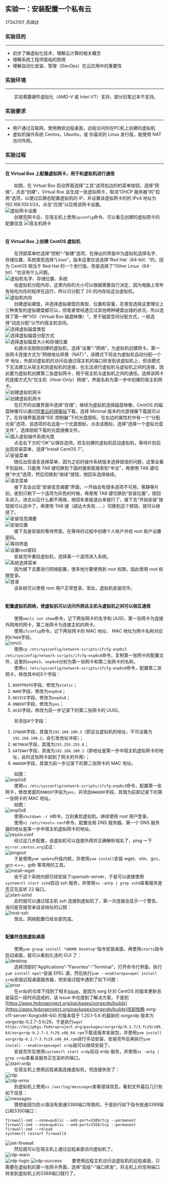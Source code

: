 ## 实验一：安装配置一个私有云
*17343101 苏祺达*
<br />

### 实验目的
---
* 初步了解虚拟化技术，理解云计算的相关概念
* 理解系统工程师面临的困境
* 理解自动化安装、管理（DevOps）在云应用中的重要性

### 实验环境
---
&emsp;&emsp;实验需要硬件虚拟化（AMD-V 或 Intel-VT）支持，部分旧笔记本不支持。

### 实验要求
---
* 用户通过互联网，使用微软远程桌面，远程访问你在PC机上创建的虚拟机
* 虚拟机操作系统 Centos，Ubuntu，或 你喜欢的 Linux 发行版，能使用 NAT 访问外网。

### 实验过程
---
#### 在 Virtual Box 上配置虚拟网卡，用于和虚拟机进行通信  
&emsp;&emsp;如图，在 Virtual Box 启动界面选择”工具“选项右边的的菜单按钮，选择”网络“，点击“创建“，Virtual Box 会生成一张虚拟网卡，取消“DHCP 服务器“的“启用”选项，以便过后静态配置虚拟机的 IP，并设置该虚拟网卡的的 IPv4 地址为 192.168.100.1/24，点击“应用”以应用该网卡设置。  
![虚拟网卡设置](./.assets/img/1.png)  
&emsp;&emsp;创建完网卡后，在宿主机上使用`ipconfig`命令，可以看见创建的虚拟网卡的配置信息
![宿主机网卡](./.assets/img/2.png)  
<br />

#### 在 Virtual Box 上创建 CentOS 虚拟机  
&emsp;&emsp;在顶部菜单栏选择“控制”-“新建”选项，在弹出的界面中为虚拟机选择名字、存储位置，系统类型选择“Linux”，版本这里应该选择“Red Hat（64-bit）“的，因为 CentOS 相当于 Red Hat 的一个发行版，但是选择了“Other Linux（64-bit）“也没有什么问题。  
![虚拟机名字、存储位置、系统](./.assets/img/3.png)  
&emsp;&emsp;给虚拟机分配内存，这里内存的大小可以根据需要自行决定，因为电脑上常年有些吃内存的程序在运行，所以只分配了 2G 的内存给这台虚拟机。  
![虚拟机内存](./.assets/img/4.png)  
&emsp;&emsp;创建虚拟硬盘，并选择虚拟硬盘的类型、位置和容量，在类型选择这里理论上三种类型的虚拟硬盘都可以，但笔者曾经遇见过其他两种硬盘出错的状况，所以选择了第一种“VDI（Virtual Box 磁盘映像）“。至于磁盘空间分配方式，一般选择“动态分配”以节约宿主机空间。  
![选择虚拟磁盘类型](./.assets/img/5.png)  
![选择虚拟磁盘分配方式](./.assets/img/6.png)  
![选择虚拟磁盘大小和存储位置](./.assets/img/7.png)  
&emsp;&emsp;右键点击刚刚创建的虚拟机，选择“设置”-“网络”，为虚拟机创建网卡。第一张网卡连接方式为“网络地址转换（NAT）”，该模式下将会为虚拟机自动分配一个 IP 地址，外部对虚拟机的访问会通过宿主机的端口转发到该虚拟机上，但该模式下无法建立从宿主机到虚拟机的连接，也无法进行虚拟机与虚拟机之间的连接，因此要为虚拟机创建第二张虚拟网卡，用于宿主机与虚拟机之间的通信。选择该网卡的连接方式为”仅主机（Host-Only）网络“，界面名称为第一步中创建的宿主机网卡。  
![创建虚拟机网卡](./.assets/img/8.png)  
![创建虚拟机网卡](./.assets/img/9.png)  
&emsp;&emsp;在打开的设置界面中选择“存储”，继续为虚拟机选择磁盘映像，CentOS 的磁盘映像可以通过[阿里云的镜像站](http://mirrors.aliyun.com/centos/7.6.1810/isos/x86_64/)下载，选择 Minimal 版本的光盘镜像下载就可以了。在存储界面选择“IDE 控制器”下的光盘图标，在右边的属性栏中有一个“分配光驱”选项，该选项的右边是一个光盘图标，点击该图标，选择“选择一个虚拟光盘文件”，选择刚刚下载的光盘镜像文件。  
![插入虚拟操作系统光盘](./.assets/img/10.png)  
&emsp;&emsp;点击右下方的“OK”以保存选项。双击创建的虚拟机启动虚拟机，等待片刻后出现安装菜单，选择“Install CentOS 7”。  
![安装菜单](./.assets/img/11.png)  
&emsp;&emsp;随后出现语言选择菜单，因为之前的操作系统版本选择错误的问题，这里会看不到鼠标，只能用 TAB 键切换到下面的搜索框搜索到“中文”，再使用 TAB 键切换“中文”选项，然后切换到“继续”按钮，按回车选择继续。  
![语言菜单](./.assets/img/12.png)  
&emsp;&emsp;接下去会出现“安装信息摘要“界面，一开始会有很多选项不可用，需静等片刻，直到只剩下一个选项为灰色的时候，再使用 TAB 键切换到“安装位置”，按回车进入，进去以后什么都不用做，按回车直接退出来就行了，接下去“开始安装”按钮就可以选中了，再使用 TAB 键（祺达大失败……）切换到这个按钮，就可以继续了。  
![安装信息摘要](./.assets/img/13.png)  
![安装位置](./.assets/img/14.png)  
&emsp;&emsp;接下去是安装的等待界面，在等待的过程中创建个人账户并给 root 账户设置密码。  
![等待界面](./.assets/img/17.png)  
![设置root密码](./.assets/img/15.png)  
&emsp;&emsp;安装完毕重启虚拟机，选择第一个选项进入系统。  
![系统选择菜单](./.assets/img/18.png)  
&emsp;&emsp;因为接下去要进行网络配置，很多地方要使用到 root 权限，因此使用 root 权限登录。  
![登录](./.assets/img/19.png)  
&emsp;&emsp;该系统可以使用 root 用户正常登录，至此，虚拟机安装完毕。  
<br />

#### 配置虚拟机网络，使虚拟机可以访问外网且主机与虚拟机之间可以相互通信  
&emsp;&emsp;使用`nmcli con show`命令，记下两张网卡的名字和 UUID，第一张网卡为连接外网用的网卡，第二张网卡为连接主机的网卡。  
&emsp;&emsp;使用`ifconfig`命令，记下两张网卡的 MAC 地址， MAC 地址为网卡名称对应的`ETHER`字段。  
![nmcli](./.assets/img/27.png)  
&emsp;&emsp;使用`cp /etc/sysconfig/network-scripts/ifcfg-enp0s3 /etc/sysconfig/network-scripts/ifcfg-enp0s8`命令，复制第一张网卡的配置文件，这里的`enp0s3`、`enp0s8`分别为第一张网卡和第二张网卡的名称。  
&emsp;&emsp;使用`vi /etc/sysconfig/network-scripts/ifcfg-enp0s8`命令，配置第二张网卡，修改其中的5个字段：
1. `BOOTPROTO`字段，修改为`static`；
1. `NAME`字段，修改为`enp0s8`；
1. `DEVICE`字段，修改为`enp0s8`；
1. `ONBOOT`字段，修改为`yes`；
1. `UUID`字段，修改为前一步记录下的第二张网卡的 UUID。  

&emsp;&emsp;并添加4个字段：  
1. `IPADDR`字段，其值为`192.168.100.3`（即这台虚拟机的地址，不可设置为`192.168.100.2`，会引发地址冲突）；
1. `NETMASK`字段，其值为`255.255.255.0`；
1. `GATEWAY`字段，其值为`192.168.100.1`（即地址是第一步中宿主机虚拟网卡的地址，此时这张网卡起到了网关的作用）；
1. `HWADDR`字段，其值为前一步记录下的第二张网卡的 MAC 地址。

&emsp;&emsp;如图：  
![enp0s8](./.assets/img/28.png)  
&emsp;&emsp;使用`vi /etc/sysconfig/network-scripts/ifcfg-enp0s3`命令，配置第一张网卡，修改里面的`ONBOOT`字段为`yes`，并添加`HWADDR`字段，其值为前部记录下的第一张网卡的 MAC 地址。  
&emsp;&emsp;如图：  
![enp0s8](./.assets/img/29.png)  
&emsp;&emsp;使用`shutdown -r 0`命令，立刻重启虚拟机。继续使用 root 用户登录。  
&emsp;&emsp;使用`vi /etc/resolv.conf`命令，配置全局 DNS 服务器。第一个 DNS 服务器的地址是第一步中宿主机虚拟网卡的地址。  
![resolv.conf](./.assets/img/20.png)  
&emsp;&emsp;经过这几步配置，该虚拟机可以连接外网并正确解析域名了，ping 一下`mirror.centos.org`试试：  
![pingout](./.assets/img/21.png)  
&emsp;&emsp;于是使用`yum update`升级内核，并使用`yum install`安装 wget、vim、gcc、gcc-c++、gdb 等常用的工具。  
![install-wget](./.assets/img/23.png)  
&emsp;&emsp;由于这个系统内部已经安装了openssh-server，于是可以直接使用`systemctl start sshd`启动 ssh 服务，并使用`ss -antp | grep sshd`查看服务是否正在监听 22 端口。  
![start-sshd](./.assets/img/30.png)  
&emsp;&emsp;此时就可以通过宿主机 ssh 连接到虚拟机了，第一次连接会显示一个警告，询问是否接受来自该地址的公钥：  
![host-ssh](./.assets/img/32.png)  
&emsp;&emsp;至此，网络配置已经全部完成。  
<br />

#### 配置并连接虚拟桌面  
&emsp;&emsp;使用`yum group install "GNOME Desktop"`指令安装桌面，再使用`startx`指令启动桌面，就可以看到久违的 GUI 了：  
![desktop](./.assets/img/34.png)  
&emsp;&emsp;选择顶部的“Applications“-“Favorites“-”Terminal“，打开命令行界面，执行`yum install epel*`安装 EPEL 源，然后执行`yum --enablerepo=epel install xrdp`安装远程桌面服务器，但安装过程中遇到了如下问题：  
![error](./.assets/img/39.png)  
&emsp;&emsp;在xrdp的仓库下找到了相关[issue](https://github.com/neutrinolabs/xrdp/issues/1119)，是因为 xorg 针对 CentOS 的版本更新总是延后一段时间造成的，该 issue 中也提到了解决方案，于是到[https://apps.fedoraproject.org/packages/xorgxrdp/builds](https://apps.fedoraproject.org/packages/xorgxrdp/builds)找到依赖 xorg-x11-server-Xorg(x86-64) 的版本低于 1.20.1-5.6 的最新的 xorgxrdp 版本为 xorgxrdp-0.2.7-3.fc29，于是执行`wget https://kojipkgs.fedoraproject.org/packages/xorgxrdp/0.2.7/3.fc29/x86_64/xorgxrdp-0.2.7-3.fc29.x86_64.rpm`下载该版本安装包，并使用`yum install xorgxrdp-0.2.7-3.fc29.x86_64.rpm`进行手动安装，安装完毕后再执行`yum install --enablerepo=epel xrdp`就可以继续安装了。  
&emsp;&emsp;安装完毕后使用`systemctl start xrdp`启动 xrdp 服务，并使用`ss -antp | grep xrdp`查看该服务正在监听的端口。  
![start-xrdp](./.assets/img/41.png)  
&emsp;&emsp;在宿主机上使用远程桌面连接虚拟机，但连接失败了：  
![rdp](./.assets/img/42.png)  
![rdp-error](./.assets/img/43.png)  
&emsp;&emsp;到虚拟机上使用`vi /var/log/messsages`查看错误信息，看到文件最后几行有如下信息：  
![messages](./.assets/img/44.png)  
&emsp;&emsp;猜想是因为防火墙没有放通3389端口导致的，于是执行如下指令放通3389端口和3350端口：  
```shell
firewall-cmd --zone=public --add-port=3389/tcp --permanent
firewall-cmd --zone=public --add-port=3350/tcp --permanent
firewall-cmd --reload
systemctl restart firewalld
```
![set-firewall](./.assets/img/45.png)  
&emsp;&emsp;然后就可以在宿主机上通过远程桌面访问虚拟机了。  
![rdp-warn](./.assets/img/46.png)  
![rdp-login](./.assets/img/47.png)
![rdp-success](./.assets/img/48.png)
&emsp;&emsp;要使用远程主机访问该虚拟机的远程桌面，只需要在虚拟机的第一张网卡界面，选择“高级”-“端口转发”，将主机上的空闲端口转发到虚拟机上的3389端口就行了。  